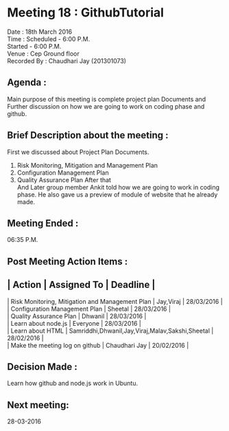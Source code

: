 Meeting 18 : GithubTutorial
===========================

Date : 18th March 2016                        
Time : Scheduled - 6:00 P.M.                                    
       Started   - 6:00 P.M.                                          
Venue : Cep Ground floor                            
Recorded By : Chaudhari Jay (201301073)                         

Agenda : 
-------
Main purpose of this meeting is complete project plan Documents and Further discussion on 
how we are going to work on coding phase and github.                       

Brief Description about the meeting :
------------------------------------
First we discussed about Project Plan Documents.
1. Risk Monitoring, Mitigation and Management Plan 
2. Configuration Management Plan
3. Quality Assurance Plan
After that  
And Later group member Ankit told how we are going to work in coding phase.
He also gave us a preview of module of website that he already made.

Meeting Ended :                           
---------------
06:35 P.M.

Post Meeting Action Items :
---------------------------

  |                      Action                      |                       Assigned To                |  Deadline  |              
  --------------------------------------------------------------------------------------------------------------------
  | Risk Monitoring, Mitigation and Management Plan  |                      Jay,Viraj                   | 28/03/2016 |                
  |         Configuration Management Plan            |                       Sheetal                    | 28/03/2016 |                
  |             Quality Assurance Plan               |                     Dhwanil                      | 28/03/2016 |               
  |               Learn about node.js                |                      Everyone                    | 28/03/2016 |                
  |               Learn about HTML                   | Samriddhi,Dhwanil,Jay,Viraj,Malav,Sakshi,Sheetal | 28/02/2016 |                 
  |           Make the meeting log on github         |                    Chaudhari Jay                 | 20/02/2016 |                  
  
Decision Made :
---------------
Learn how github and node.js work in Ubuntu. 

Next meeting:
-------------
28-03-2016
